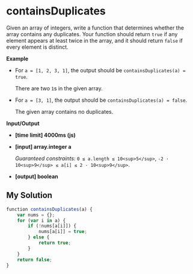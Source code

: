 # containsDuplicates
﻿Given an array of integers, write a function that determines whether the array contains any duplicates. Your function should return `true` if any element appears at least twice in the array, and it should return `false` if every element is distinct.

**Example**

*   For `a = [1, 2, 3, 1]`, the output should be
    `containsDuplicates(a) = true`.

    There are two `1`s in the given array.

*   For `a = [3, 1]`, the output should be
    `containsDuplicates(a) = false`.

    The given array contains no duplicates.

**Input/Output**

*   **[time limit] 4000ms (js)**

*   **[input] array.integer a**

    _Guaranteed constraints:_
    `0 ≤ a.length ≤ 10<sup>5</sup>`,
    `-2 · 10<sup>9</sup> ≤ a[i] ≤ 2 · 10<sup>9</sup>`.

*   **[output] boolean**


## My Solution
```javascript
﻿function containsDuplicates(a) {
    var nums = {};
    for (var i in a) {
        if (!nums[a[i]]) {
            nums[a[i]] = true;
        } else {
            return true;
        }
    }
    return false;
}
​
```

